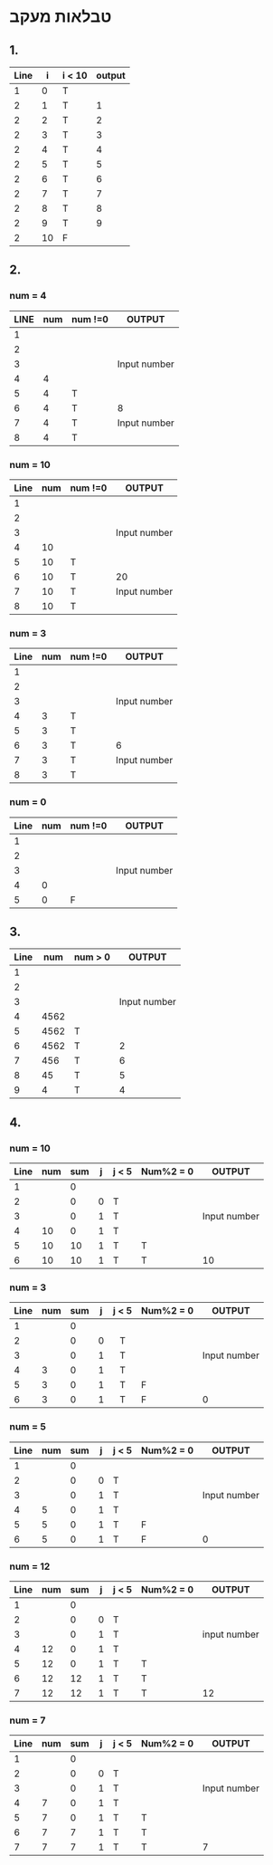 # טבלאות מעקב



## 1.

| Line | i    | i < 10 | output |
| ---- | ---- | ------ | ------ |
| 1    | 0    | T      |        |
| 2    | 1    | T      | 1      |
| 2    | 2    | T      | 2      |
| 2    | 3    | T      | 3      |
| 2    | 4    | T      | 4      |
| 2    | 5    | T      | 5      |
| 2    | 6    | T      | 6      |
| 2    | 7    | T      | 7      |
| 2    | 8    | T      | 8      |
| 2    | 9    | T      | 9      |
| 2    | 10   | F      |        |



## 2.

### num = 4

| LINE | num  | num !=0 | OUTPUT       |
| ---- | ---- | ------- | ------------ |
| 1    |      |         |              |
| 2    |      |         |              |
| 3    |      |         | Input number |
| 4    | 4    |         |              |
| 5    | 4    | T       |              |
| 6    | 4    | T       | 8            |
| 7    | 4    | T       | Input number |
| 8    | 4    | T       |              |



### num = 10

| Line | num  | num !=0 | OUTPUT       |
| ---- | ---- | ------- | ------------ |
| 1    |      |         |              |
| 2    |      |         |              |
| 3    |      |         | Input number |
| 4    | 10   |         |              |
| 5    | 10   | T       |              |
| 6    | 10   | T       | 20           |
| 7    | 10   | T       | Input number |
| 8    | 10   | T       |              |



### num = 3

| Line | num  | num !=0 | OUTPUT       |
| ---- | ---- | ------- | ------------ |
| 1    |      |         |              |
| 2    |      |         |              |
| 3    |      |         | Input number |
| 4    | 3    | T       |              |
| 5    | 3    | T       |              |
| 6    | 3    | T       | 6            |
| 7    | 3    | T       | Input number |
| 8    | 3    | T       |              |



### num = 0

| Line | num  | num !=0 | OUTPUT       |
| ---- | ---- | ------- | ------------ |
| 1    |      |         |              |
| 2    |      |         |              |
| 3    |      |         | Input number |
| 4    | 0    |         |              |
| 5    | 0    | F       |              |



## 3.

| Line | num  | num > 0 | OUTPUT       |
| ---- | ---- | ------- | ------------ |
| 1    |      |         |              |
| 2    |      |         |              |
| 3    |      |         | Input number |
| 4    | 4562 |         |              |
| 5    | 4562 | T       |              |
| 6    | 4562 | T       | 2            |
| 7    | 456  | T       | 6            |
| 8    | 45   | T       | 5            |
| 9    | 4    | T       | 4            |



## 4.

###  num = 10

| Line | num  | sum  | j    | j < 5 | Num%2 = 0 | OUTPUT       |
| ---- | ---- | ---- | ---- | ----- | --------- | ------------ |
| 1    |      | 0    |      |       |           |              |
| 2    |      | 0    | 0    | T     |           |              |
| 3    |      | 0    | 1    | T     |           | Input number |
| 4    | 10   | 0    | 1    | T     |           |              |
| 5    | 10   | 10   | 1    | T     | T         |              |
| 6    | 10   | 10   | 1    | T     | T         | 10           |



### num = 3

| Line | num  | sum  | j    | j < 5 | Num%2 = 0 | OUTPUT       |
| ---- | ---- | ---- | ---- | :---: | --------- | ------------ |
| 1    |      | 0    |      |       |           |              |
| 2    |      | 0    | 0    |   T   |           |              |
| 3    |      | 0    | 1    |   T   |           | Input number |
| 4    | 3    | 0    | 1    |   T   |           |              |
| 5    | 3    | 0    | 1    |   T   | F         |              |
| 6    | 3    | 0    | 1    |   T   | F         | 0            |



### num = 5

| Line | num  | sum  | j    | j < 5 | Num%2 = 0 | OUTPUT       |
| ---- | ---- | ---- | ---- | ----- | --------- | ------------ |
| 1    |      | 0    |      |       |           |              |
| 2    |      | 0    | 0    | T     |           |              |
| 3    |      | 0    | 1    | T     |           | Input number |
| 4    | 5    | 0    | 1    | T     |           |              |
| 5    | 5    | 0    | 1    | T     | F         |              |
| 6    | 5    | 0    | 1    | T     | F         | 0            |



### num = 12

| Line | num  | sum  | j    | j < 5 | Num%2 = 0 | OUTPUT       |
| ---- | ---- | ---- | ---- | ----- | --------- | ------------ |
| 1    |      | 0    |      |       |           |              |
| 2    |      | 0    | 0    | T     |           |              |
| 3    |      | 0    | 1    | T     |           | input number |
| 4    | 12   | 0    | 1    | T     |           |              |
| 5    | 12   | 0    | 1    | T     | T         |              |
| 6    | 12   | 12   | 1    | T     | T         |              |
| 7    | 12   | 12   | 1    | T     | T         | 12           |



### num = 7

| Line | num  | sum  | j    | j < 5 | Num%2 = 0 | OUTPUT       |
| ---- | ---- | ---- | ---- | ----- | --------- | ------------ |
| 1    |      | 0    |      |       |           |              |
| 2    |      | 0    | 0    | T     |           |              |
| 3    |      | 0    | 1    | T     |           | Input number |
| 4    | 7    | 0    | 1    | T     |           |              |
| 5    | 7    | 0    | 1    | T     | T         |              |
| 6    | 7    | 7    | 1    | T     | T         |              |
| 7    | 7    | 7    | 1    | T     | T         | 7            |

